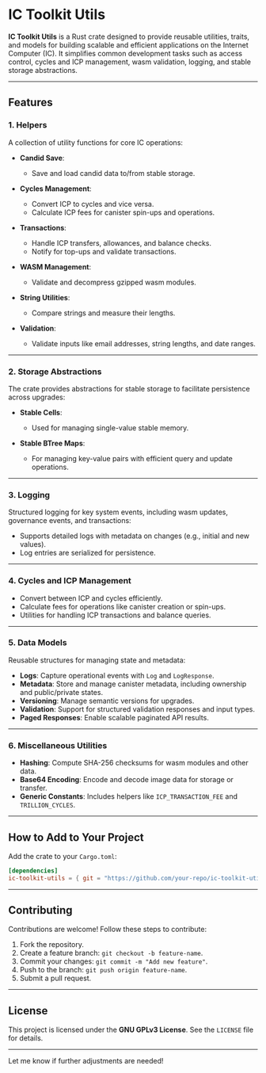 # **IC Toolkit Utils**

**IC Toolkit Utils** is a Rust crate designed to provide reusable utilities, traits, and models for building scalable and efficient applications on the Internet Computer (IC). It simplifies common development tasks such as access control, cycles and ICP management, wasm validation, logging, and stable storage abstractions.

---

## **Features**

### **1. Helpers**

A collection of utility functions for core IC operations:

- **Candid Save**:

  - Save and load candid data to/from stable storage.

- **Cycles Management**:

  - Convert ICP to cycles and vice versa.
  - Calculate ICP fees for canister spin-ups and operations.

- **Transactions**:

  - Handle ICP transfers, allowances, and balance checks.
  - Notify for top-ups and validate transactions.

- **WASM Management**:

  - Validate and decompress gzipped wasm modules.

- **String Utilities**:

  - Compare strings and measure their lengths.

- **Validation**:
  - Validate inputs like email addresses, string lengths, and date ranges.

---

### **2. Storage Abstractions**

The crate provides abstractions for stable storage to facilitate persistence across upgrades:

- **Stable Cells**:

  - Used for managing single-value stable memory.

- **Stable BTree Maps**:
  - For managing key-value pairs with efficient query and update operations.

---

### **3. Logging**

Structured logging for key system events, including wasm updates, governance events, and transactions:

- Supports detailed logs with metadata on changes (e.g., initial and new values).
- Log entries are serialized for persistence.

---

### **4. Cycles and ICP Management**

- Convert between ICP and cycles efficiently.
- Calculate fees for operations like canister creation or spin-ups.
- Utilities for handling ICP transactions and balance queries.

---

### **5. Data Models**

Reusable structures for managing state and metadata:

- **Logs**: Capture operational events with `Log` and `LogResponse`.
- **Metadata**: Store and manage canister metadata, including ownership and public/private states.
- **Versioning**: Manage semantic versions for upgrades.
- **Validation**: Support for structured validation responses and input types.
- **Paged Responses**: Enable scalable paginated API results.

---

### **6. Miscellaneous Utilities**

- **Hashing**: Compute SHA-256 checksums for wasm modules and other data.
- **Base64 Encoding**: Encode and decode image data for storage or transfer.
- **Generic Constants**: Includes helpers like `ICP_TRANSACTION_FEE` and `TRILLION_CYCLES`.

---

## **How to Add to Your Project**

Add the crate to your `Cargo.toml`:

```toml
[dependencies]
ic-toolkit-utils = { git = "https://github.com/your-repo/ic-toolkit-utils.git" }
```

---

## **Contributing**

Contributions are welcome! Follow these steps to contribute:

1. Fork the repository.
2. Create a feature branch: `git checkout -b feature-name`.
3. Commit your changes: `git commit -m "Add new feature"`.
4. Push to the branch: `git push origin feature-name`.
5. Submit a pull request.

---

## **License**

This project is licensed under the **GNU GPLv3 License**. See the `LICENSE` file for details.

---

Let me know if further adjustments are needed!
